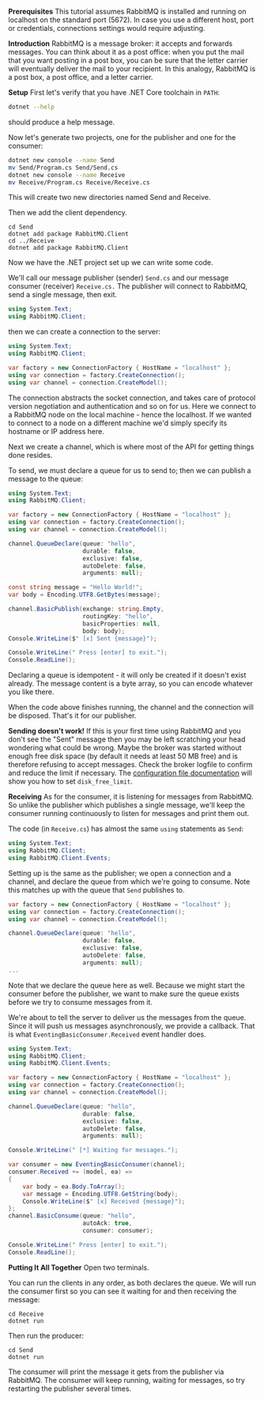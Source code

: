 **Prerequisites**
This tutorial assumes RabbitMQ is installed and running on localhost on the standard port (5672). In case you use a different host, port or credentials, connections settings would require adjusting.

**Introduction**
RabbitMQ is a message broker: it accepts and forwards messages. You can think about it as a post office: when you put the mail that you want posting in a post box, you can be sure that the letter carrier will eventually deliver the mail to your recipient. In this analogy, RabbitMQ is a post box, a post office, and a letter carrier.

**Setup**
First let's verify that you have .NET Core toolchain in `PATH`:
 
```bash
dotnet --help
```
 
should produce a help message.

Now let's generate two projects, one for the publisher and one for the consumer:

```bash
dotnet new console --name Send
mv Send/Program.cs Send/Send.cs
dotnet new console --name Receive
mv Receive/Program.cs Receive/Receive.cs
```

This will create two new directories named Send and Receive.

Then we add the client dependency.
```shell
cd Send
dotnet add package RabbitMQ.Client
cd ../Receive
dotnet add package RabbitMQ.Client
```
Now we have the .NET project set up we can write some code.

 We'll call our message publisher (sender) `Send.cs` and our message consumer (receiver) `Receive.cs.` The publisher will connect to RabbitMQ, send a single message, then exit.
 ```csharp
using System.Text;
using RabbitMQ.Client;
```
then we can create a connection to the server:

```csharp
using System.Text;
using RabbitMQ.Client;

var factory = new ConnectionFactory { HostName = "localhost" };
using var connection = factory.CreateConnection();
using var channel = connection.CreateModel();
```
The connection abstracts the socket connection, and takes care of protocol version negotiation and authentication and so on for us. Here we connect to a RabbitMQ node on the local machine - hence the localhost. If we wanted to connect to a node on a different machine we'd simply specify its hostname or IP address here.

Next we create a channel, which is where most of the API for getting things done resides.

To send, we must declare a queue for us to send to; then we can publish a message to the queue:

```csharp
using System.Text;
using RabbitMQ.Client;

var factory = new ConnectionFactory { HostName = "localhost" };
using var connection = factory.CreateConnection();
using var channel = connection.CreateModel();

channel.QueueDeclare(queue: "hello",
                     durable: false,
                     exclusive: false,
                     autoDelete: false,
                     arguments: null);

const string message = "Hello World!";
var body = Encoding.UTF8.GetBytes(message);

channel.BasicPublish(exchange: string.Empty,
                     routingKey: "hello",
                     basicProperties: null,
                     body: body);
Console.WriteLine($" [x] Sent {message}");

Console.WriteLine(" Press [enter] to exit.");
Console.ReadLine();
```
Declaring a queue is idempotent - it will only be created if it doesn't exist already. The message content is a byte array, so you can encode whatever you like there.

When the code above finishes running, the channel and the connection will be disposed. That's it for our publisher.

**Sending doesn't work!**
If this is your first time using RabbitMQ and you don't see the "Sent" message then you may be left scratching your head wondering what could be wrong. Maybe the broker was started without enough free disk space (by default it needs at least 50 MB free) and is therefore refusing to accept messages. Check the broker logfile to confirm and reduce the limit if necessary. The [configuration file documentation](https://www.rabbitmq.com/configure.html#config-items "configuration file documentation") will show you how to set `disk_free_limit`.

**Receiving**
As for the consumer, it is listening for messages from RabbitMQ. So unlike the publisher which publishes a single message, we'll keep the consumer running continuously to listen for messages and print them out.

The code (in `Receive.cs`) has almost the same `using` statements as `Send`:
```csharp
using System.Text;
using RabbitMQ.Client;
using RabbitMQ.Client.Events;
```

Setting up is the same as the publisher; we open a connection and a channel, and declare the queue from which we're going to consume. Note this matches up with the queue that `Send` publishes to.
```csharp
var factory = new ConnectionFactory { HostName = "localhost" };
using var connection = factory.CreateConnection();
using var channel = connection.CreateModel();

channel.QueueDeclare(queue: "hello",
                     durable: false,
                     exclusive: false,
                     autoDelete: false,
                     arguments: null);
...
```

Note that we declare the queue here as well. Because we might start the consumer before the publisher, we want to make sure the queue exists before we try to consume messages from it.

We're about to tell the server to deliver us the messages from the queue. Since it will push us messages asynchronously, we provide a callback. That is what `EventingBasicConsumer.Received` event handler does.

```csharp
using System.Text;
using RabbitMQ.Client;
using RabbitMQ.Client.Events;

var factory = new ConnectionFactory { HostName = "localhost" };
using var connection = factory.CreateConnection();
using var channel = connection.CreateModel();

channel.QueueDeclare(queue: "hello",
                     durable: false,
                     exclusive: false,
                     autoDelete: false,
                     arguments: null);

Console.WriteLine(" [*] Waiting for messages.");

var consumer = new EventingBasicConsumer(channel);
consumer.Received += (model, ea) =>
{
    var body = ea.Body.ToArray();
    var message = Encoding.UTF8.GetString(body);
    Console.WriteLine($" [x] Received {message}");
};
channel.BasicConsume(queue: "hello",
                     autoAck: true,
                     consumer: consumer);

Console.WriteLine(" Press [enter] to exit.");
Console.ReadLine();
```

**Putting It All Together**
Open two terminals.

You can run the clients in any order, as both declares the queue. We will run the consumer first so you can see it waiting for and then receiving the message:

```shell
cd Receive
dotnet run
```

Then run the producer:
```shell
cd Send
dotnet run
```

The consumer will print the message it gets from the publisher via RabbitMQ. The consumer will keep running, waiting for messages, so try restarting the publisher several times.
